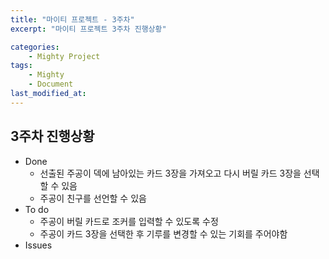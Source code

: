 ```yaml
---
title: "마이티 프로젝트 - 3주차"
excerpt: "마이티 프로젝트 3주차 진행상황"

categories:
    - Mighty Project
tags:
    - Mighty
    - Document
last_modified_at:
---
```


## 3주차 진행상황
- Done
    - 선출된 주공이 덱에 남아있는 카드 3장을 가져오고 다시 버릴 카드 3장을 선택할 수 있음
    - 주공이 친구를 선언할 수 있음
- To do
    - 주공이 버릴 카드로 조커를 입력할 수 있도록 수정
    - 주공이 카드 3장을 선택한 후 기루를 변경할 수 있는 기회를 주어야함
- Issues